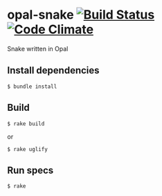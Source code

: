 # opal-snake [![Build Status](https://travis-ci.org/mhib/opal-snake.svg?branch=master)](https://travis-ci.org/mhib/opal-snake) [![Code Climate](https://codeclimate.com/github/mhib/opal-snake/badges/gpa.svg)](https://codeclimate.com/github/mhib/opal-snake)
Snake written in Opal

## Install dependencies
```
$ bundle install
```
## Build
```
$ rake build
```
or
```
$ rake uglify
```

## Run specs
```
$ rake
```

